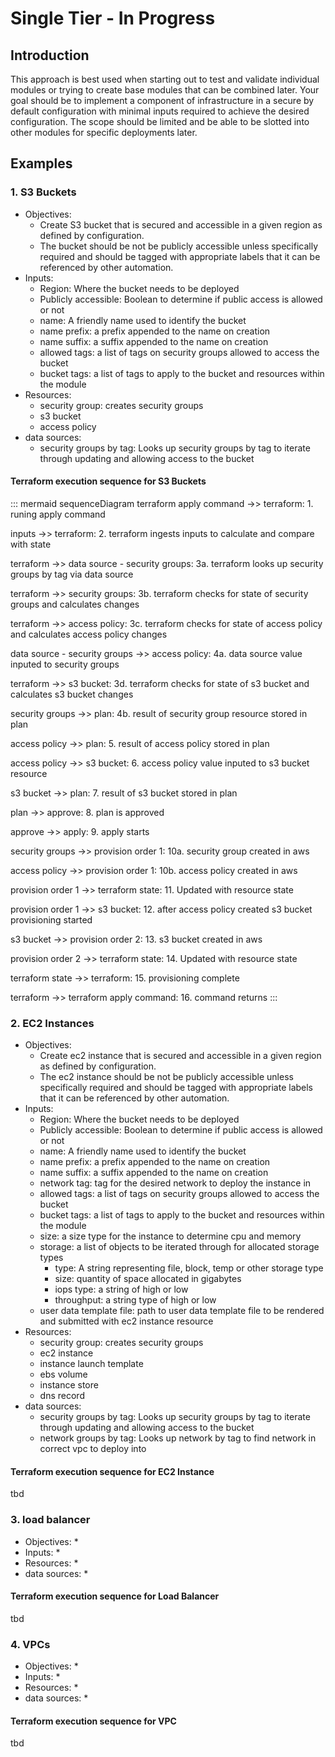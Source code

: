 # Single Tier - In Progress
## Introduction
This approach is best used when starting out to test and validate individual modules or trying to create base modules that can be combined later. Your goal should be to implement a component of infrastructure in a secure by default configuration with minimal inputs required to achieve the desired configuration. The scope should be limited and be able to be slotted into other modules for specific deployments later.

## Examples
### 1. S3 Buckets
* Objectives:
    * Create S3 bucket that is secured and accessible in a given region as defined by configuration.
    * The bucket should be not be publicly accessible unless specifically required and should be tagged with appropriate labels that it can be referenced by other automation.
* Inputs:
    * Region: Where the bucket needs to be deployed
    * Publicly accessible: Boolean to determine if public access is allowed or not
    * name: A friendly name used to identify the bucket
    * name prefix: a prefix appended to the name on creation
    * name suffix: a suffix appended to the name on creation
    * allowed tags: a list of tags on security groups allowed to access the bucket
    * bucket tags: a list of tags to apply to the bucket and resources within the module
* Resources:
    * security group: creates security groups
    * s3 bucket
    * access policy
* data sources:
    * security groups by tag: Looks up security groups by tag to iterate through updating and allowing access to the bucket
#### Terraform execution sequence for S3 Buckets
::: mermaid
sequenceDiagram
terraform apply command ->> terraform: 1. runing apply command

inputs ->> terraform: 2. terraform ingests inputs to calculate and compare with state

terraform ->> data source - security groups: 3a. terraform looks up security groups by tag via data source

terraform ->> security groups: 3b. terraform checks for state of security groups and calculates changes

terraform ->> access policy: 3c. terraform  checks for state of access policy and calculates access policy changes

data source - security groups ->> access policy: 4a. data source value inputed to security groups

terraform ->> s3 bucket:  3d. terraform checks for state of s3 bucket and calculates s3 bucket changes

security groups ->> plan: 4b. result of security group resource stored in plan

access policy ->> plan: 5. result of access policy stored in plan

access policy ->> s3 bucket: 6. access policy value inputed to s3 bucket resource

s3 bucket ->> plan: 7. result of s3 bucket stored in plan

plan ->> approve: 8. plan is approved

approve ->> apply: 9. apply starts

security groups ->> provision order 1: 10a. security group created in aws

access policy ->> provision order 1: 10b. access policy created in aws

provision order 1 ->> terraform state: 11. Updated with resource state

provision order 1 ->> s3 bucket: 12. after access policy created s3 bucket provisioning started

s3 bucket ->> provision order 2: 13. s3 bucket created in aws

provision order 2 ->> terraform state: 14. Updated with resource state

terraform state ->> terraform: 15. provisioning complete

terraform ->> terraform apply command: 16. command returns
:::
### 2. EC2 Instances
* Objectives:
    * Create ec2 instance that is secured and accessible in a given region as defined by configuration.
    * The ec2 instance should be not be publicly accessible unless specifically required and should be tagged with appropriate labels that it can be referenced by other automation.
* Inputs:
    * Region: Where the bucket needs to be deployed
    * Publicly accessible: Boolean to determine if public access is allowed or not
    * name: A friendly name used to identify the bucket
    * name prefix: a prefix appended to the name on creation
    * name suffix: a suffix appended to the name on creation
    * network tag: tag for the desired network to deploy the instance in
    * allowed tags: a list of tags on security groups allowed to access the bucket
    * bucket tags: a list of tags to apply to the bucket and resources within the module
    * size: a size type for the instance to determine cpu and memory
    * storage: a list of objects to be iterated through for allocated storage types
        * type: A string representing file, block, temp or other storage type
        * size: quantity of space allocated in gigabytes
        * iops type: a string of high or low
        * throughput: a string type of high or low
    * user data template file: path to user data template file to be rendered and submitted with ec2 instance resource
* Resources:
    * security group: creates security groups
    * ec2 instance
    * instance launch template
    * ebs volume
    * instance store
    * dns record
* data sources:
    * security groups by tag: Looks up security groups by tag to iterate through updating and allowing access to the bucket
    * network groups by tag: Looks up network by tag to find network in correct vpc to deploy into
#### Terraform execution sequence for EC2 Instance
tbd

### 3. load balancer
* Objectives:
    * 
* Inputs:
    * 
* Resources:
    * 
* data sources:
    * 
#### Terraform execution sequence for Load Balancer
tbd
### 4. VPCs

* Objectives:
    * 
* Inputs:
    * 
* Resources:
    * 
* data sources:
    * 
#### Terraform execution sequence for VPC
tbd